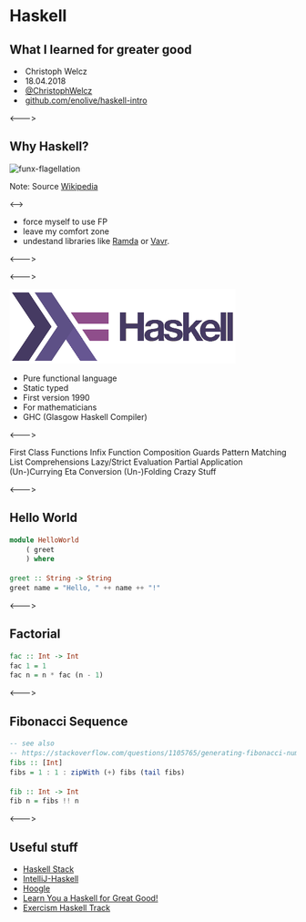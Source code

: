 # Haskell

## What I learned for greater good

- <i class="fa fa-user"></i>&nbsp;Christoph Welcz
- <i class="fa fa-calendar" aria-hidden="true"></i>&nbsp;18.04.2018
- <i class="fa fa-twitter" aria-hidden="true"></i>&nbsp;[@ChristophWelcz](https://twitter.com/ChristophWelcz)
- <i class="fa fa-github" aria-hidden="true"></i>&nbsp;[github.com/enolive/haskell-intro](https://github.com/enolive/haskell-intro)

<--->

## Why Haskell?

![funx-flagellation](resources/Striding_flagellant.jpg)

Note: Source [Wikipedia](https://en.wikipedia.org/wiki/Self-flagellation)

<-->

- force myself to use FP
- leave my comfort zone
- undestand libraries like [Ramda](http://ramdajs.com/) or [Vavr](http://www.vavr.io/).

<--->

<!-- .slide: data-background-image="resources/fp-club.png" -->

<--->

![noborder-haskell logo](resources/haskell-logo.png)

- Pure functional language
- Static typed
- First version 1990
- For mathematicians
- GHC (Glasgow Haskell Compiler)

<--->

<section tagcloud large>
First Class Functions
Infix
Function Composition
Guards
Pattern Matching
List Comprehensions
Lazy/Strict Evaluation
Partial Application
(Un-)Currying
Eta Conversion
(Un-)Folding
Crazy Stuff 
</section>

<--->

## Hello World

```haskell
module HelloWorld
    ( greet
    ) where

greet :: String -> String
greet name = "Hello, " ++ name ++ "!"
```

<--->

## Factorial

```haskell
fac :: Int -> Int
fac 1 = 1
fac n = n * fac (n - 1)
```

<--->

## Fibonacci Sequence

```haskell
-- see also 
-- https://stackoverflow.com/questions/1105765/generating-fibonacci-numbers-in-haskell
fibs :: [Int]
fibs = 1 : 1 : zipWith (+) fibs (tail fibs)

fib :: Int -> Int
fib n = fibs !! n
```

<--->

## Useful stuff

- [Haskell Stack](https://docs.haskellstack.org/en/stable/README/)
- [IntelliJ-Haskell](https://github.com/rikvdkleij/intellij-haskell)
- [Hoogle](https://www.haskell.org/hoogle/)
- [Learn You a Haskell for Great Good!](http://learnyouahaskell.com/)
- [Exercism Haskell Track](http://exercism.io/languages/haskell)